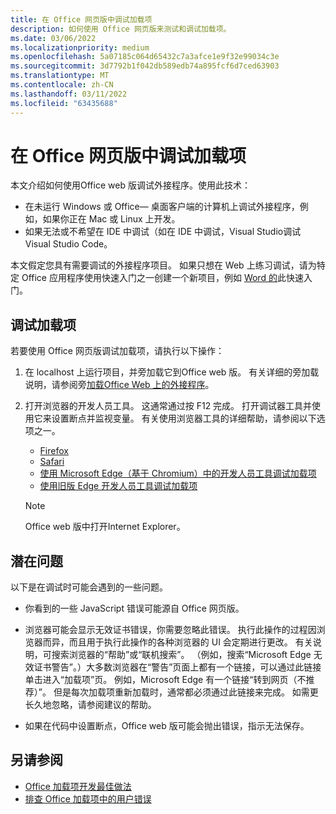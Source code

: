 ```yaml
---
title: 在 Office 网页版中调试加载项
description: 如何使用 Office 网页版来测试和调试加载项。
ms.date: 03/06/2022
ms.localizationpriority: medium
ms.openlocfilehash: 5a07185c064d65432c7a3afce1e9f32e99034c3e
ms.sourcegitcommit: 3d7792b1f042db589edb74a895fcf6d7ced63903
ms.translationtype: MT
ms.contentlocale: zh-CN
ms.lasthandoff: 03/11/2022
ms.locfileid: "63435688"
---
```

# <a name="debug-add-ins-in-office-on-the-web"></a>在 Office 网页版中调试加载项

本文介绍如何使用Office web 版调试外接程序。使用此技术：

- 在未运行 Windows 或 Office&mdash; 桌面客户端的计算机上调试外接程序，例如，如果你正在 Mac 或 Linux 上开发。
- 如果无法或不希望在 IDE 中调试（如在 IDE 中调试，Visual Studio调试Visual Studio Code。

本文假定您具有需要调试的外接程序项目。 如果只想在 Web 上练习调试，请为特定 Office 应用程序使用快速入门之一创建一个新项目，例如 [Word 的](../quickstarts/word-quickstart.md)此快速入门。

## <a name="debug-your-add-in"></a>调试加载项

若要使用 Office 网页版调试加载项，请执行以下操作：

1. 在 localhost 上运行项目，并旁加载它到Office web 版。 有关详细的旁加载说明，请参阅旁[加载Office Web 上的外接程序](sideload-office-add-ins-for-testing.md#sideload-an-office-add-in-in-office-on-the-web-manually)。

2. 打开浏览器的开发人员工具。 这通常通过按 F12 完成。 打开调试器工具并使用它来设置断点并监视变量。 有关使用浏览器工具的详细帮助，请参阅以下选项之一。  

   - [Firefox](https://developer.mozilla.org/en-US/docs/Tools)
   - [Safari](https://support.apple.com/guide/safari/use-the-developer-tools-in-the-develop-menu-sfri20948/mac)
   - [使用 Microsoft Edge（基于 Chromium）中的开发人员工具调试加载项](debug-add-ins-using-devtools-edge-chromium.md)
   - [使用旧版 Edge 开发人员工具调试加载项](debug-add-ins-using-devtools-edge-legacy.md)

   > [!NOTE]
   > Office web 版中打开Internet Explorer。

## <a name="potential-issues"></a>潜在问题

以下是在调试时可能会遇到的一些问题。

- 你看到的一些 JavaScript 错误可能源自 Office 网页版。

- 浏览器可能会显示无效证书错误，你需要忽略此错误。 执行此操作的过程因浏览器而异，而且用于执行此操作的各种浏览器的 UI 会定期进行更改。 有关说明，可搜索浏览器的“帮助”或“联机搜索”。 （例如，搜索“Microsoft Edge 无效证书警告”。）大多数浏览器在“警告”页面上都有一个链接，可以通过此链接单击进入“加载项”页。 例如，Microsoft Edge 有一个链接“转到网页（不推荐）”。 但是每次加载项重新加载时，通常都必须通过此链接来完成。 如需更长久地忽略，请参阅建议的帮助。

- 如果在代码中设置断点，Office web 版可能会抛出错误，指示无法保存。

## <a name="see-also"></a>另请参阅

- [Office 加载项开发最佳做法](../concepts/add-in-development-best-practices.md)
- [排查 Office 加载项中的用户错误](testing-and-troubleshooting.md)
